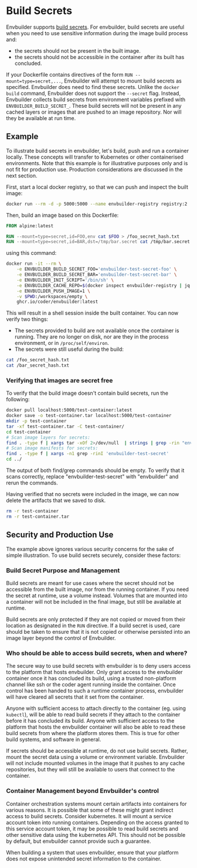 # Build Secrets

Envbuilder supports [build secrets](https://docs.docker.com/reference/dockerfile/#run---mounttypesecret). For envbuilder, build secrets are useful when you need to use sensitive information during the image build process and:
* the secrets should not be present in the built image.
* the secrets should not be accessible in the container after its built has concluded.

If your Dockerfile contains directives of the form `RUN --mount=type=secret,...`, Envbuilder will attempt to mount build secrets as specified. Envbuilder does need to find these secrets. Unlike the `docker build` command, Envbuilder does not support the `--secret` flag. Instead, Envbuilder collects build secrets from environment variables prefixed with `ENVBUILDER_BUILD_SECRET_`.
These build secrets will not be present in any cached layers or images that are pushed to an image repository. Nor will they be available at run time.

## Example

To illustrate build secrets in envbuilder, let's build, push and run a container locally. These concepts will transfer to Kubernetes or other containerised environments. Note that this example is for illustrative purposes only and is not fit for production use. Production considerations are discussed in the next section.

First, start a local docker registry, so that we can push and inspect the built image:
```bash
docker run --rm -d -p 5000:5000 --name envbuilder-registry registry:2
```

Then, build an image based on this Dockerfile:

```Dockerfile
FROM alpine:latest

RUN --mount=type=secret,id=FOO,env cat $FOO > /foo_secret_hash.txt
RUN --mount=type=secret,id=BAR,dst=/tmp/bar.secret cat /tmp/bar.secret > /bar_secret_hash.txt
```
using this command:
```bash
docker run -it --rm \
    -e ENVBUILDER_BUILD_SECRET_FOO='envbuilder-test-secret-foo' \
    -e ENVBUILDER_BUILD_SECRET_BAR='envbuilder-test-secret-bar' \
    -e ENVBUILDER_INIT_SCRIPT='/bin/sh' \
    -e ENVBUILDER_CACHE_REPO=$(docker inspect envbuilder-registry | jq -r '.[].NetworkSettings.IPAddress'):5000/test-container \
    -e ENVBUILDER_PUSH_IMAGE=1 \
    -v $PWD:/workspaces/empty \
    ghcr.io/coder/envbuilder:latest
```

This will result in a shell session inside the built container.
You can now verify two things:
* The secrets provided to build are not available once the container is running. They are no longer on disk, nor are they in the process environment, or in `/proc/self/environ`. 
* The secrets were still useful during the build:
```bash
cat /foo_secret_hash.txt
cat /bar_secret_hash.txt
```

### Verifying that images are secret free
To verify that the build image doesn't contain build secrets, run the following:

```bash
docker pull localhost:5000/test-container:latest
docker save -o test-container.tar localhost:5000/test-container
mkdir -p test-container
tar -xf test-container.tar -C test-container/
cd test-container
# Scan image layers for secrets:
find . -type f | xargs tar -xOf 2>/dev/null  | strings | grep -rin "envbuilder-test-secret"
# Scan image manifests for secrets:
find . -type f | xargs -n1 grep -rinI 'envbuilder-test-secret'
cd ../
```

The output of both find/grep commands should be empty.
To verify that it scans correctly, replace "envbuilder-test-secret" with "envbuilder" and rerun the commands.

Having verified that no secrets were included in the image, we can now delete the artifacts that we saved to disk.
```bash
rm -r test-container
rm -r test-container.tar
```

## Security and Production Use
The example above ignores various security concerns for the sake of simple illustration. To use build secrets securely, consider these factors:

### Build Secret Purpose and Management
Build secrets are meant for use cases where the secret should not be accessible from the built image, nor from the running container. If you need the secret at runtime, use a volume instead. Volumes that are mounted into a container will not be included in the final image, but still be available at runtime. 

Build secrets are only protected if they are not copied or moved from their location as designated in the `RUN` directive. If a build secret is used, care should be taken to ensure that it is not copied or otherwise persisted into an image layer beyond the control of Envbuilder.

### Who should be able to access build secrets, when and where?
The secure way to use build secrets with envbuilder is to deny users access to the platform that hosts envbuilder. Only grant access to the envbuilder container once it has concluded its build, using a trusted non-platform channel like ssh or the coder agent running inside the container. Once control has been handed to such a runtime container process, envbuilder will have cleared all secrets that it set from the container.

Anyone with sufficient access to attach directly to the container (eg. using `kubectl`), will be able to read build secrets if they attach to the container before it has concluded its build. Anyone with sufficient access to the platform that hosts the envbuilder container will also be able to read these build secrets from where the platform stores them. This is true for other build systems, and software in general.

If secrets should be accessible at runtime, do not use build secrets. Rather, mount the secret data using a volume or environment variable. Envbuilder will not include mounted volumes in the image that it pushes to any cache repositories, but they will still be available to users that connect to the container.

### Container Management beyond Envbuilder's control
Container orchestration systems mount certain artifacts into containers for various reasons. It is possible that some of these might grant indirect access to build secrets. Consider kubernetes. It will mount a service account token into running containers. Depending on the access granted to this service account token, it may be possible to read build secrets and other sensitive data using the kubernetes API. This should not be possible by default, but envbuilder cannot provide such a guarantee.

When building a system that uses envbuilder, ensure that your platform does not expose unintended secret information to the container.